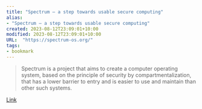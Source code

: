 ```yaml
---
title: "Spectrum — a step towards usable secure computing"
alias:
- "Spectrum — a step towards usable secure computing"
created: 2023-08-12T23:09:01+10:00
modified: 2023-08-12T23:09:01+10:00
URL:  "https://spectrum-os.org/"
tags:
- bookmark
---
```


> Spectrum is a project that aims to create a computer operating system, based on the principle of security by compartmentalization, that has a lower barrier to entry and is easier to use and maintain than other such systems.

[Link](https://spectrum-os.org/)

